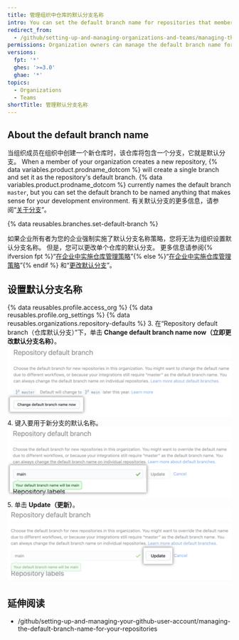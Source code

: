 ```yaml
---
title: 管理组织中仓库的默认分支名称
intro: You can set the default branch name for repositories that members create in your organization.
redirect_from:
  - /github/setting-up-and-managing-organizations-and-teams/managing-the-default-branch-name-for-repositories-in-your-organization
permissions: Organization owners can manage the default branch name for new repositories in the organization.
versions:
  fpt: '*'
  ghes: '>=3.0'
  ghae: '*'
topics:
  - Organizations
  - Teams
shortTitle: 管理默认分支名称
---
```


## About the default branch name

当组织成员在组织中创建一个新仓库时，该仓库将包含一个分支，它就是默认分支。 When a member of your organization creates a new repository, {% data variables.product.prodname_dotcom %} will create a single branch and set it as the repository's default branch. {% data variables.product.prodname_dotcom %} currently names the default branch `master`, but you can set the default branch to be named anything that makes sense for your development environment. 有关默认分支的更多信息，请参阅“[关于分支](/github/collaborating-with-issues-and-pull-requests/about-branches#about-the-default-branch)”。

{% data reusables.branches.set-default-branch %}

如果企业所有者为您的企业强制实施了默认分支名称策略，您将无法为组织设置默认分支名称。 但是，您可以更改单个仓库的默认分支。 更多信息请参阅{% ifversion fpt %}“[在企业中实施仓库管理策略](/github/setting-up-and-managing-your-enterprise/enforcing-repository-management-policies-in-your-enterprise-account#enforcing-a-policy-on-the-default-branch-name)”{% else %}“[在企业中实施仓库管理策略](/admin/policies/enforcing-repository-management-policies-in-your-enterprise#enforcing-a-policy-on-the-default-branch-name)”{% endif %} 和“[更改默认分支](/github/administering-a-repository/changing-the-default-branch)”。

## 设置默认分支名称

{% data reusables.profile.access_org %}
{% data reusables.profile.org_settings %}
{% data reusables.organizations.repository-defaults %}
3. 在“Repository default branch（仓库默认分支）”下，单击 **Change default branch name now（立即更改默认分支名称）**。 ![覆盖按钮](/assets/images/help/organizations/repo-default-name-button.png)
4. 键入要用于新分支的默认名称。 ![输入默认名称的文本框](/assets/images/help/organizations/repo-default-name-text.png)
5. 单击 **Update（更新）**。 ![更新按钮](/assets/images/help/organizations/repo-default-name-update.png)

## 延伸阅读

- /github/setting-up-and-managing-your-github-user-account/managing-the-default-branch-name-for-your-repositories
